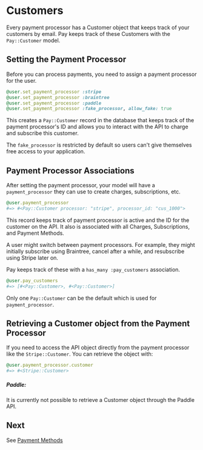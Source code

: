 # Customers

Every payment processor has a Customer object that keeps track of your customers by email. Pay keeps track of these Customers with the `Pay::Customer` model.

## Setting the Payment Processor

Before you can process payments, you need to assign a payment processor for the user.

```ruby
@user.set_payment_processor :stripe
@user.set_payment_processor :braintree
@user.set_payment_processor :paddle
@user.set_payment_processor :fake_processor, allow_fake: true
```

This creates a `Pay::Customer` record in the database that keeps track of the payment processor's ID and allows you to interact with the API to charge and subscribe this customer.

The `fake_processor` is restricted by default so users can't give themselves free access to your application.

## Payment Processor Associations

After setting the payment processor, your model will have a `payment_processor` they can use to create charges, subscriptions, etc.

```ruby
@user.payment_processor 
#=> #<Pay::Customer processor: "stripe", processor_id: "cus_1000">
```

This record keeps track of payment processor is active and the ID for the customer on the API. It also is associated with all Charges, Subscriptions, and Payment Methods.

A user might switch between payment processors. For example, they might initially subscribe using Braintree, cancel after a while, and resubscribe using Stripe later on. 

Pay keeps track of these with a `has_many :pay_customers` association.

```ruby
@user.pay_customers
#=> [#<Pay::Customer>, #<Pay::Customer>]
```

Only one `Pay::Customer` can be the default which is used for `payment_processor`.

## Retrieving a Customer object from the Payment Processor

If you need to access the API object directly from the payment processor like the `Stripe::Customer`. You can retrieve the object with:

```ruby
@user.payment_processor.customer
#=> #<Stripe::Customer>
```

##### Paddle: 

It is currently not possible to retrieve a Customer object through the Paddle API.

## Next

See [Payment Methods](docs/4_payment_methods.md)
